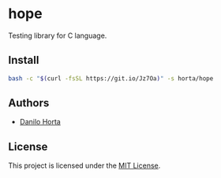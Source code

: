# hope

Testing library for C language.

## Install

```bash
bash -c "$(curl -fsSL https://git.io/Jz7Oa)" -s horta/hope
```

## Authors

* [Danilo Horta](https://github.com/horta)

## License

This project is licensed under the [MIT License](https://raw.githubusercontent.com/horta/hope/main/LICENSE.md).
